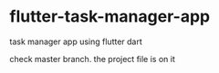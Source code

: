# flutter-task-manager-app
task manager app using flutter dart




check master branch. the project file is on it

